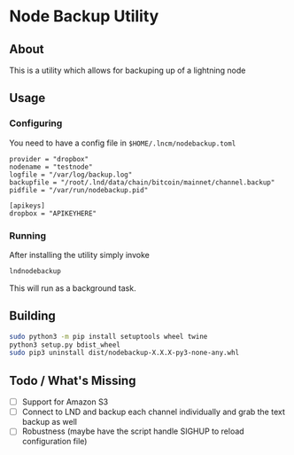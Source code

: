 # Node Backup Utility

## About

This is a utility which allows for backuping up of a lightning node

## Usage

### Configuring

You need to have a config file in ```$HOME/.lncm/nodebackup.toml```

```
provider = "dropbox"
nodename = "testnode"
logfile = "/var/log/backup.log"
backupfile = "/root/.lnd/data/chain/bitcoin/mainnet/channel.backup"
pidfile = "/var/run/nodebackup.pid"

[apikeys]
dropbox = "APIKEYHERE"

```

### Running

After installing the utility simply invoke

```bash
lndnodebackup
```

This will run as a background task.

## Building

```bash
sudo python3 -m pip install setuptools wheel twine
python3 setup.py bdist_wheel
sudo pip3 uninstall dist/nodebackup-X.X.X-py3-none-any.whl
```

## Todo / What's Missing

- [ ] Support for Amazon S3
- [ ] Connect to LND and backup each channel individually and grab the text backup as well
- [ ] Robustness (maybe have the script handle SIGHUP to reload configuration file)